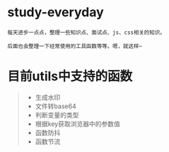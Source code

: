 # study-everyday
```
每天进步一点点，整理一些知识点、面试点、js、css相关的知识。

后面也会整理一下经常使用的工具函数等等。嗯，就这样~
```
# 目前utils中支持的函数


>* 生成水印
>* 文件转base64
>* 判断变量的类型
>* 根据key获取浏览器中的参数值
>* 函数防抖
>* 函数节流